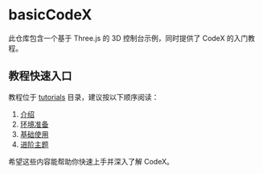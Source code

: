 # basicCodeX

此仓库包含一个基于 Three.js 的 3D 控制台示例，同时提供了 CodeX 的入门教程。

## 教程快速入口

教程位于 [tutorials](tutorials/) 目录，建议按以下顺序阅读：

1. [介绍](tutorials/00-introduction.md)
2. [环境准备](tutorials/01-setup.md)
3. [基础使用](tutorials/02-basic-usage.md)
4. [进阶主题](tutorials/03-advanced-topics.md)

希望这些内容能帮助你快速上手并深入了解 CodeX。

